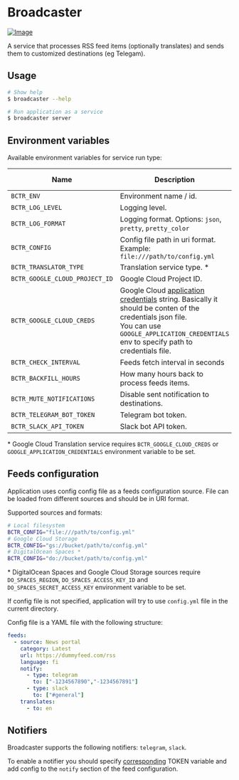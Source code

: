 # Broadcaster

[![Image](https://github.com/dlampsi/broadcaster/actions/workflows/image.yml/badge.svg)](https://github.com/dlampsi/broadcaster/actions/workflows/image.yml)

A service that processes RSS feed items (optionally translates) and sends them to customized destinations (eg Telegam).

## Usage

```bash
# Show help
$ broadcaster --help

# Run application as a service
$ broadcaster server
```

## Environment variables

Available environment variables for service run type:

| Name | Description | Default value |
| ---- | ----------- | ------------- |
| `BCTR_ENV` | Environment name / id. | `local` |
| `BCTR_LOG_LEVEL` | Logging level. | `info` |
| `BCTR_LOG_FORMAT` | Logging format. Options: `json`, `pretty`, `pretty_color` | `json` |
| `BCTR_CONFIG` | Config file path in uri format.<br>Example: `file:///path/to/config.yml` | |
| `BCTR_TRANSLATOR_TYPE` | Translation service type. * | `google_cloud` |
| `BCTR_GOOGLE_CLOUD_PROJECT_ID` | Google Cloud Project ID. | |
| `BCTR_GOOGLE_CLOUD_CREDS` | Google Cloud [application credentials](https://cloud.google.com/docs/authentication/provide-credentials-adc) string. Basically it should be conten of the credentials json file. <br> You can use `GOOGLE_APPLICATION_CREDENTIALS` env to specify path to credentials file.| |
| `BCTR_CHECK_INTERVAL` | Feeds fetch interval in seconds | `300` |
| `BCTR_BACKFILL_HOURS` | How many hours back to process feeds items. | `0` |
| `BCTR_MUTE_NOTIFICATIONS` | Disable sent notification to destinations. | `false` |
| `BCTR_TELEGRAM_BOT_TOKEN` | Telegram bot token. |  |
| `BCTR_SLACK_API_TOKEN` | Slack bot API token. |  |

\* Google Cloud Translation service requires `BCTR_GOOGLE_CLOUD_CREDS` or `GOOGLE_APPLICATION_CREDENTIALS` environment variable to be set.

## Feeds configuration

Application uses config config file as a feeds configuration source. File can be loaded from different sources and should be in URI format. 

Supported sources and formats:

```bash
# Local filesystem
BCTR_CONFIG="file:///path/to/config.yml"
# Google Cloud Storage
BCTR_CONFIG="gs://bucket/path/to/config.yml"
# DigitalOcean Spaces *
BCTR_CONFIG="do://bucket/path/to/config.yml"
```

\* DigitalOcean Spaces and Google Cloud Storage sources require `DO_SPACES_REGION`, `DO_SPACES_ACCESS_KEY_ID` and `DO_SPACES_SECRET_ACCESS_KEY` environment variable to be set.

If config file is not specified, application will try to use `config.yml` file in the current directory.

Config file is a YAML file with the following structure:

```yaml
feeds:
  - source: News portal
    category: Latest
    url: https://dummyfeed.com/rss
    language: fi
    notify:
      - type: telegram
        to: ["-1234567890","-1234567891"]
      - type: slack
        to: ["#general"]
    translates:
      - to: en
```

## Notifiers

Broadcaster supports the following notifiers: `telegram`, `slack`.

To enable a notifier you should specify [corresponding](#environment-variables) TOKEN variable and add config to the `notify` section of the feed configuration.
